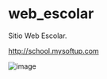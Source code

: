 # web_escolar

Sitio Web Escolar.

http://school.mysoftup.com

![image](https://user-images.githubusercontent.com/43613125/160874783-15737490-029c-4ab7-8d93-e40dfbd22b0a.png)
